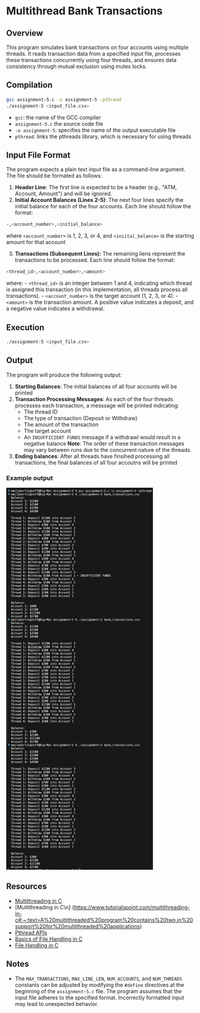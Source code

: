 # Multithread Bank Transactions

## Overview

This program simulates bank transactions on four accounts using multiple threads. It reads transaction data from a specified input file, processes these transactions concurrently using four threads, and ensures data consistency through mutual exclusion using mutex locks.

## Compilation

```bash
gcc assignment-5.c -o assignment-5 -pthread
./assignment-5 <input_file.csv>
```

- `gcc`: the name of the GCC compiler
- `assignment-5.c` the source code file
- `-o assignment-5`: specifies the name of the output executable file
- `pthread`: links the pthreads library, which is necessary for using threads

## Input File Format

The program expects a plain text input file as a command-line argument. The file should be formated as follows:

1. **Header Line**: The first line is expected to be a header (e.g., "ATM, Account, Amount") and will be ignored.
2. **Initial Account Balances (Lines 2-5)**: The next four lines specify the initial balance for each of the four accounts. Each line should follow the format:

```bash
-,<account_number>,<initial_balance>
```

where `<account_number>` is 1, 2, 3, or 4, and `<iniital_balance>` is the starting amount for that account

3. **Transactions (Subsequent Lines):** The remaining liens represent the transactions to be processed. Each line should follow the format:

```bash
<thread_id>,<account_number>,<amount>
```

where:
    - `<thread_id>` is an integer between 1 and 4, indicating which thread is assigned this transaction (in this implementation, all threads process all transactions).
    - `<account_number>` is the target account (1, 2, 3, or 4).
    - `<amount>` is the transaction amount. A positive value indicates a deposit, and a negative value indicates a withdrawal.

## Execution

```bash
./assignment-5 <input_file.csv>
```

## Output

The program will produce the following output:

1. **Starting Balances**: The initial balances of all four accounts will be printed
2. **Transaction Processing Messages**: As each of the four threads processes each transaction, a messsage will be printed indicating:
    - The thread ID
    - The type of transaction (Deposit or Withdraw)
    - The amount of the transaction
    - The target account
    - An `INSUFFICIENT FUNDS` message if a withdrawl would result in a negative balance
    **Note**: The order of these transaction messages may vary between runs due to the concurrent nature of the threads.
3. **Ending balances**: After all threads have finsihed processing all transactions, the final balances of all four accoutns will be printed

### Example output

![Example output](https://github.com/emilyberlinghoff/CS3305/blob/main/Assignment%205/Screenshot%202025-03-30%20at%2013.48.09.png)

## Resources

- [Multithreading in C](https://www.geeksforgeeks.org/multithreading-in-c/)
- [Multithreading in C\n] (https://www.tutorialspoint.com/multithreading-in-c#:~:text=A%20multithreaded%20program%20contains%20two,in%20support%20for%20multithreaded%20applications)
- [Pthread APIs](https://www.ibm.com/docs/en/i/7.3?topic=ssw_ibm_i_73/apis/rzah4mst.html)
- [Basics of File Handling in C](https://www.geeksforgeeks.org/basics-file-handling-c/)
- [File Handling in C](https://www.tutorialspoint.com/cprogramming/c_file_io.htm)

## Notes

- The `MAX_TRANSACTIONS`, `MAX_LINE_LEN`, `NUM_ACCOUNTS`, and `NUM_THREADS` constants can be adjusted by modifying the `#define` directives at the beginning of the `assignment-5.c` file.
The program assumes that the input file adheres to the specified format. Incorrectly formatted input may lead to unexpected behavior.